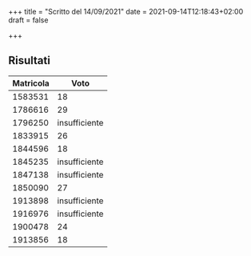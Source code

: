 +++
title = "Scritto del 14/09/2021"
date = 2021-09-14T12:18:43+02:00
draft = false

+++

## Risultati

| Matricola | Voto          |
| --------- | ------------- |
1583531	|	18 |
1786616	|	29 |
1796250	|	insufficiente |
1833915	|	26 |
1844596	|	18 |
1845235	|	insufficiente |
1847138	|	insufficiente |
1850090	|	27 |
1913898	|	insufficiente |
1916976	|	insufficiente |
1900478	|	24 |
1913856	|	18 |

